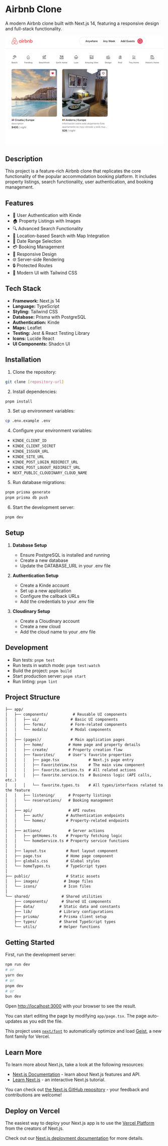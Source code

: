 # Airbnb Clone

A modern Airbnb clone built with Next.js 14, featuring a responsive design and full-stack functionality.

![Airbnb Clone Preview](/public/github-readme-description.png)

## Description

This project is a feature-rich Airbnb clone that replicates the core functionality of the popular accommodation booking platform. It includes property listings, search functionality, user authentication, and booking management.

## Features

- 🔐 User Authentication with Kinde
- 🏠 Property Listings with Images
- 🔍 Advanced Search Functionality
- 📍 Location-based Search with Map Integration
- 📅 Date Range Selection
- 💳 Booking Management
- 📱 Responsive Design
- 🌐 Server-side Rendering
- 🔒 Protected Routes
- 🎨 Modern UI with Tailwind CSS

## Tech Stack

- **Framework:** Next.js 14
- **Language:** TypeScript
- **Styling:** Tailwind CSS
- **Database:** Prisma with PostgreSQL
- **Authentication:** Kinde
- **Maps:** Leaflet
- **Testing:** Jest & React Testing Library
- **Icons:** Lucide React
- **UI Components:** Shadcn UI

## Installation

1. Clone the repository:

```bash
git clone [repository-url]
```

2. Install dependencies:

```bash
pnpm install
```

3. Set up environment variables:

```bash
cp .env.example .env
```

4. Configure your environment variables:

- `KINDE_CLIENT_ID`
- `KINDE_CLIENT_SECRET`
- `KINDE_ISSUER_URL`
- `KINDE_SITE_URL`
- `KINDE_POST_LOGIN_REDIRECT_URL`
- `KINDE_POST_LOGOUT_REDIRECT_URL`
- `NEXT_PUBLIC_CLOUDINARY_CLOUD_NAME`

5. Run database migrations:

```bash
pnpm prisma generate
pnpm prisma db push
```

6. Start the development server:

```bash
pnpm dev
```

## Setup

1. **Database Setup**

   - Ensure PostgreSQL is installed and running
   - Create a new database
   - Update the DATABASE_URL in your .env file

2. **Authentication Setup**

   - Create a Kinde account
   - Set up a new application
   - Configure the callback URLs
   - Add the credentials to your .env file

3. **Cloudinary Setup**
   - Create a Cloudinary account
   - Create a new cloud
   - Add the cloud name to your .env file

## Development

- Run tests: `pnpm test`
- Run tests in watch mode: `pnpm test:watch`
- Build the project: `pnpm build`
- Start production server: `pnpm start`
- Run linting: `pnpm lint`

## Project Structure

```
├── app/
│   ├── components/           # Reusable UI components
│   │   ├── ui/              # Basic UI components
│   │   ├── forms/           # Form-related components
│   │   └── modals/          # Modal components
│   │
│   ├── (pages)/             # Main application pages
│   │   ├── home/           # Home page and property details
│   │   ├── create/         # Property creation flow
│   │   ├── favorites/      # User's favorite properties
│   │   │   ├── page.tsx             # Next.js page entry
│   │   │   ├── FavoriteView.tsx     # The main view component
│   │   │   ├── favorite.actions.ts  # All related actions
│   │   │   ├── favorite.service.ts  # Business logic (API calls, etc.)
│   │   │   └── favorite.types.ts    # All types/interfaces related to the feature
│   │   ├── listening/      # Property listings
│   │   └── reservations/   # Booking management
│   │
│   ├── api/                # API routes
│   │   ├── auth/          # Authentication endpoints
│   │   └── homes/         # Property-related endpoints
│   │
│   ├── actions/            # Server actions
│   │   ├── getHomes.ts    # Property fetching logic
│   │   └── homeService.ts # Property service functions
│   │
│   ├── layout.tsx         # Root layout component
│   ├── page.tsx           # Home page component
│   ├── globals.css        # Global styles
│   └── homeTypes.ts       # TypeScript types
│
├── public/                # Static assets
│   ├── images/           # Image files
│   └── icons/            # Icon files
│
└── shared/              # Shared utilities
    ├── components/      # Shared UI components
    ├── data/           # Static data and constants
    ├── lib/            # Library configurations
    ├── prisma/         # Prisma client setup
    ├── types/          # Shared TypeScript types
    └── utils/          # Helper functions
```

## Getting Started

First, run the development server:

```bash
npm run dev
# or
yarn dev
# or
pnpm dev
# or
bun dev
```

Open [http://localhost:3000](http://localhost:3000) with your browser to see the result.

You can start editing the page by modifying `app/page.tsx`. The page auto-updates as you edit the file.

This project uses [`next/font`](https://nextjs.org/docs/app/building-your-application/optimizing/fonts) to automatically optimize and load [Geist](https://vercel.com/font), a new font family for Vercel.

## Learn More

To learn more about Next.js, take a look at the following resources:

- [Next.js Documentation](https://nextjs.org/docs) - learn about Next.js features and API.
- [Learn Next.js](https://nextjs.org/learn) - an interactive Next.js tutorial.

You can check out [the Next.js GitHub repository](https://github.com/vercel/next.js) - your feedback and contributions are welcome!

## Deploy on Vercel

The easiest way to deploy your Next.js app is to use the [Vercel Platform](https://vercel.com/new?utm_medium=default-template&filter=next.js&utm_source=create-next-app&utm_campaign=create-next-app-readme) from the creators of Next.js.

Check out our [Next.js deployment documentation](https://nextjs.org/docs/app/building-your-application/deploying) for more details.
